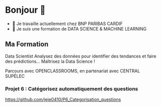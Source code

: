 # Bonjour 👋

- 🔭 Je travaille actuellement chez BNP PARIBAS CARDIF
- 🌱 Je suis une formation de DATA SCIENCE & MACHINE LEARNING

## Ma Formation
Data Scientist
Analysez des données pour identifier des tendances et faire des prédictions... Maîtrisez la Data Science !

Parcours avec OPENCLASSROOMS, en partenariat avec CENTRAL SUP&Eacute;LEC

### Projet 6 : Catégorisez automatiquement des questions
https://github.com/jeje0410/P6_Categorisation_questions
